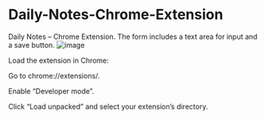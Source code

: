 # Daily-Notes-Chrome-Extension
Daily Notes – Chrome Extension. The form includes a text area for input and a save button.
![image](https://github.com/user-attachments/assets/35a3dda8-8a22-4c9f-8b39-f905b5a029e2)

Load the extension in Chrome:

Go to chrome://extensions/.

Enable “Developer mode”.

Click “Load unpacked” and select your extension’s directory.

